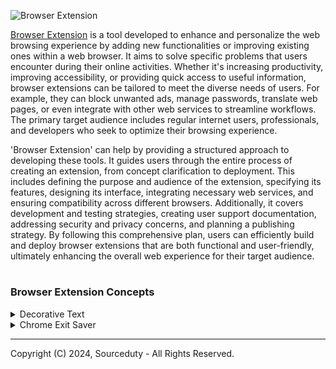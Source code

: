 ![Browser Extension](https://github.com/sourceduty/Browser_Extension/assets/123030236/bc7a56c2-7596-4656-83a4-9c0b975347bc)

[Browser Extension](https://chatgpt.com/g/g-QREsCa45r-browser-extension) is a tool developed to enhance and personalize the web browsing experience by adding new functionalities or improving existing ones within a web browser. It aims to solve specific problems that users encounter during their online activities. Whether it's increasing productivity, improving accessibility, or providing quick access to useful information, browser extensions can be tailored to meet the diverse needs of users. For example, they can block unwanted ads, manage passwords, translate web pages, or even integrate with other web services to streamline workflows. The primary target audience includes regular internet users, professionals, and developers who seek to optimize their browsing experience.

'Browser Extension' can help by providing a structured approach to developing these tools. It guides users through the entire process of creating an extension, from concept clarification to deployment. This includes defining the purpose and audience of the extension, specifying its features, designing its interface, integrating necessary web services, and ensuring compatibility across different browsers. Additionally, it covers development and testing strategies, creating user support documentation, addressing security and privacy concerns, and planning a publishing strategy. By following this comprehensive plan, users can efficiently build and deploy browser extensions that are both functional and user-friendly, ultimately enhancing the overall web experience for their target audience.

#
### Browser Extension Concepts

<details><summary>Decorative Text</summary>
<br>

### Decorative Text

Decorative Text extension is a unique and artistic text transformation extension for Chrome that's designed to elevate your digital expressions. This extension is your go-to tool for converting plain text into an array of decorative ASCII characters, adding a touch of elegance and creativity to your messages, social media posts, or any digital content. With a diverse selection of 10 different styles, Decorative Text offers endless possibilities to personalize and stylize your text, ensuring that your digital presence stands out. Whether you're looking to add sophistication to your documents or flair to your online interactions, this extension empowers you to make a statement that resonates with your unique style.

![decorative text](https://github.com/sourceduty/Extensions/assets/123030236/4bba5187-86f2-44f6-8d8f-5abb32ccb18d)

<br>
</details>
<details><summary>Chrome Exit Saver</summary>
<br>

### Chrome Exit Saver

![Chrome](https://github.com/sourceduty/Extensions/assets/123030236/78b0e140-ce76-417b-840f-c103061fae5a)

This Chrome extension is designed to prevent the accidental closure of the browser when only a single tab is open by prompting the user with a confirmation dialog. The primary goal is to safeguard users from inadvertently losing their work or the context of their current task due to a misclick or habitual closing of the browser. When the user attempts to close the last remaining tab in Chrome, the extension detects this action and displays a standard browser confirmation popup, asking the user to confirm their intention to close the tab. This added step serves as a safety net, ensuring that users have a moment to reconsider their action and potentially avoid the unintended closure of important tabs.

#

manifest.json

```
{
  "manifest_version": 3,
  "name": "Tab Close Confirmation",
  "version": "1.0",
  "description": "Ask for confirmation before closing the last tab in Chrome.",
  "background": {
    "service_worker": "background.js"
  },
  "permissions": [
    "tabs"
  ]
}
```

#

background.js

```
chrome.tabs.onRemoved.addListener(checkLastTab);

async function checkLastTab() {
  let queryOptions = { currentWindow: true };
  let tabs = await chrome.tabs.query(queryOptions);

  if (tabs.length === 1) {
    let confirmClose = confirm("Are you sure you want to close the last tab?");
    if (!confirmClose) {
      // Prevent tab closure (Note: This might not be fully effective due to browser security restrictions)
      chrome.tabs.create({}); // Create a new tab to prevent the window from closing
    }
  }
}
```

***

Integrating this feature directly into Chrome would enhance the user experience by offering a built-in layer of protection against accidental tab closure, especially when working with crucial information or during intensive research sessions. This would eliminate the need for external extensions, ensuring a seamless and more secure browsing experience for all users. By providing users with a native option to enable or disable this confirmation prompt based on their preferences, Chrome could cater to a wider audience, accommodating those who value this safeguard while maintaining efficiency for users who prefer uninterrupted browsing. Such a feature would reflect Chrome's commitment to user-centric design, prioritizing not just speed and efficiency but also the prevention of potential disruptions in the user's workflow.

Remove the "X" from the single tab?

![Chrome X](https://github.com/sourceduty/Extensions/assets/123030236/b4921e04-f624-4626-9810-af3bccdcd5d9)

<br>
</details>

***
Copyright (C) 2024, Sourceduty - All Rights Reserved.
